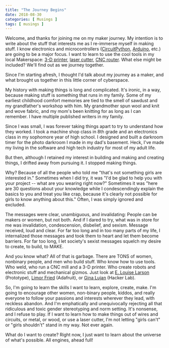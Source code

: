 ```yaml
---
title: "The Journey Begins"
date: 2018-08-30
categories: [ Musings ]
tags: [ musings ]
---
```


Welcome, and thanks for joining me on my maker journey. My intention is
to write about the stuff that interests me as I re-immerse myself in
making stuff. I know electronics and microcontrollers
([CircuitPython][circuitpython], [Arduino][arduino], etc.) are going
to be a major focus. I want to learn to use the cool tools in my local
Makerspace: [3-D printer][3dprinter], [laser cutter][lasercutter],
[CNC router][cncrouter]. What else might be included? We'll find out as we
journey together.

Since I'm starting afresh, I thought I'd talk about my journey as a
maker, and what brought us together in this little corner of cyberspace.

My history with making things is long and complicated. It's ironic, in a
way, because making stuff is something that runs in my family. Some of
my earliest childhood comfort memories are tied to the smell of sawdust
and my grandfather's workshop with him. My grandmother spun wool and
knit and wove fabric, and my mom's been knitting for as long as I can
remember. I have multiple published writers in my family.

Since I was small, I was forever taking things apart to try to
understand how they worked. I took a machine shop class in 8th grade and
an electronics class in my sophomore year of high school. I designed and
built a darkroom timer for the photo darkroom I made in my dad's
basement. Heck, I've made my living in the software and high tech
industry for most of my adult life.

But then, although I retained my interest in building and making and
creating things, I drifted away from pursuing it. I stopped making
things.

Why? Because of all the people who told me "that's not something girls
are interested in." Sometimes when I did try, it was "I'd be glad to
help you with your project -- what are you wearing right now?" Sometimes
it was "here are 30 questions about your knowledge while I
condescendingly explain the basics to you and treat you like crap,
because it's clearly not possible for girls to know anything about
this." Often, I was simply ignored and excluded.

The messages were clear, unambiguous, and invalidating: People can be
makers or women, but not both. And if I dared to try, what was in store
for me was invalidation, condescension, disbelief, and sexism. Message
received, loud and clear. For far too long and in too many parts of my
life, I internalized those messages and took them to heart and let them
become barriers. For far too long, I let society's sexist messages
squelch my desire to create, to build, to MAKE.

And you know what? All of that is garbage. There are TONS of women,
nonbinary people, and men who build stuff. Who know how to use tools.
Who weld, who run a CNC mill and a 3-D printer. Who create robots and
electronic stuff and mechanical gizmos. Just look at
[E. Louise Larson][louise-larson] (Prototype),
[Limor Fried][limor-fried] (Adafruit), or
[Gina Lujan][gina-lujan] (Hacker Lab).

So, I'm going to learn the skills I want to learn, explore, create,
make. I'm going to encourage other women, non-binary people, kiddos, and
really everyone to follow your passions and interests wherever they
lead, with reckless abandon. And I'm emphatically and unequivocally
rejecting all that ridiculous and toxic gender stereotyping and norm
setting. It's nonsense, and I refuse to play. If I want to learn how to
make things out of wires and circuits, or metal, or wood, or use a laser
cutter, I'm not letting "girls can't" or "girls shouldn't" stand in my
way. Not ever again.

What do I want to create? Right now, I just want to learn about the
universe of what's possible. All engines, ahead full!

[3dprinter]: https://en.wikipedia.org/wiki/3D_printing
[arduino]: https://www.arduino.cc/
[circuitpython]: https://www.circuitpython.org/
[cncrouter]: https://en.wikipedia.org/wiki/CNC_router
[gina-lujan]: https://hackerlab.org/en/directory/profile/24535519/gina-lujan
[lasercutter]: https://en.wikipedia.org/wiki/Laser_cutting
[limor-fried]: https://www.adafruit.com/about
[louise-larson]: http://louiselarson.com/
